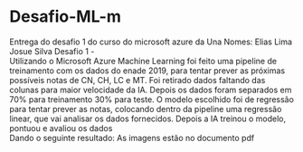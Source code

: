 # Desafio-ML-m
Entrega do desafio 1 do curso do microsoft azure da Una
Nomes: 
Elias Lima  
Josue Silva 
Desafio 1 -  
Utilizando o Microsoft Azure Machine Learning foi feito uma pipeline de treinamento com os dados do enade 2019, para tentar prever as próximas possíveis notas de CN, CH, LC e MT. 
Foi retirado dados faltando das colunas para maior velocidade da IA. 
Depois os dados foram separados em 70% para treinamento 30% para teste. 
O modelo escolhido foi de regressão para tentar prever as notas, colocando dentro da pipeline uma regressão linear, que vai analisar os dados fornecidos. 
Depois a IA treinou o modelo, pontuou e avaliou os dados  
Dando o seguinte resultado: 
As imagens estão no documento pdf 

  
